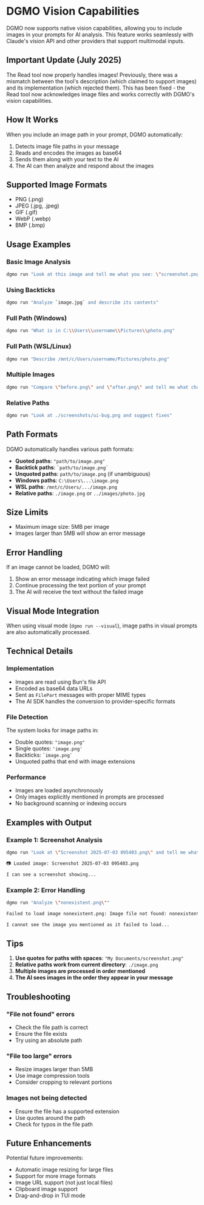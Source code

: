 # DGMO Vision Capabilities

DGMO now supports native vision capabilities, allowing you to include images in your prompts for AI
analysis. This feature works seamlessly with Claude's vision API and other providers that support
multimodal inputs.

## Important Update (July 2025)

The Read tool now properly handles images! Previously, there was a mismatch between the tool's
description (which claimed to support images) and its implementation (which rejected them). This has
been fixed - the Read tool now acknowledges image files and works correctly with DGMO's vision
capabilities.

## How It Works

When you include an image path in your prompt, DGMO automatically:

1. Detects image file paths in your message
2. Reads and encodes the images as base64
3. Sends them along with your text to the AI
4. The AI can then analyze and respond about the images

## Supported Image Formats

- PNG (.png)
- JPEG (.jpg, .jpeg)
- GIF (.gif)
- WebP (.webp)
- BMP (.bmp)

## Usage Examples

### Basic Image Analysis

```bash
dgmo run "Look at this image and tell me what you see: \"screenshot.png\""
```

### Using Backticks

```bash
dgmo run "Analyze `image.jpg` and describe its contents"
```

### Full Path (Windows)

```bash
dgmo run "What is in C:\\Users\\username\\Pictures\\photo.png"
```

### Full Path (WSL/Linux)

```bash
dgmo run "Describe /mnt/c/Users/username/Pictures/photo.png"
```

### Multiple Images

```bash
dgmo run "Compare \"before.png\" and \"after.png\" and tell me what changed"
```

### Relative Paths

```bash
dgmo run "Look at ./screenshots/ui-bug.png and suggest fixes"
```

## Path Formats

DGMO automatically handles various path formats:

- **Quoted paths**: `"path/to/image.png"`
- **Backtick paths**: `` `path/to/image.png` ``
- **Unquoted paths**: `path/to/image.png` (if unambiguous)
- **Windows paths**: `C:\Users\...\image.png`
- **WSL paths**: `/mnt/c/Users/.../image.png`
- **Relative paths**: `./image.png` or `../images/photo.jpg`

## Size Limits

- Maximum image size: 5MB per image
- Images larger than 5MB will show an error message

## Error Handling

If an image cannot be loaded, DGMO will:

1. Show an error message indicating which image failed
2. Continue processing the text portion of your prompt
3. The AI will receive the text without the failed image

## Visual Mode Integration

When using visual mode (`dgmo run --visual`), image paths in visual prompts are also automatically
processed.

## Technical Details

### Implementation

- Images are read using Bun's file API
- Encoded as base64 data URLs
- Sent as `FilePart` messages with proper MIME types
- The AI SDK handles the conversion to provider-specific formats

### File Detection

The system looks for image paths in:

- Double quotes: `"image.png"`
- Single quotes: `'image.png'`
- Backticks: `` `image.png` ``
- Unquoted paths that end with image extensions

### Performance

- Images are loaded asynchronously
- Only images explicitly mentioned in prompts are processed
- No background scanning or indexing occurs

## Examples with Output

### Example 1: Screenshot Analysis

```bash
dgmo run "Look at \"Screenshot 2025-07-03 095403.png\" and tell me what UI elements you see"

📷 Loaded image: Screenshot 2025-07-03 095403.png

I can see a screenshot showing...
```

### Example 2: Error Handling

```bash
dgmo run "Analyze \"nonexistent.png\""

Failed to load image nonexistent.png: Image file not found: nonexistent.png

I cannot see the image you mentioned as it failed to load...
```

## Tips

1. **Use quotes for paths with spaces**: `"My Documents/screenshot.png"`
2. **Relative paths work from current directory**: `./image.png`
3. **Multiple images are processed in order mentioned**
4. **The AI sees images in the order they appear in your message**

## Troubleshooting

### "File not found" errors

- Check the file path is correct
- Ensure the file exists
- Try using an absolute path

### "File too large" errors

- Resize images larger than 5MB
- Use image compression tools
- Consider cropping to relevant portions

### Images not being detected

- Ensure the file has a supported extension
- Use quotes around the path
- Check for typos in the file path

## Future Enhancements

Potential future improvements:

- Automatic image resizing for large files
- Support for more image formats
- Image URL support (not just local files)
- Clipboard image support
- Drag-and-drop in TUI mode
